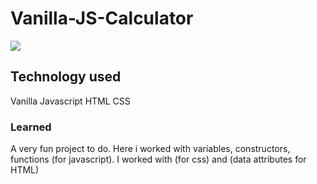 # Vanilla-JS-Calculator

![](js-Calculator.gif)



## Technology used
Vanilla Javascript
HTML
CSS

### Learned

A very fun project to do. Here i worked with variables, constructors, functions (for javascript). I worked with (for css) and (data attributes for HTML)

